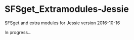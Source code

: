 # SFSget_Extramodules-Jessie
SFSget and extra modules for Jessie version 2016-10-16

In progress...

